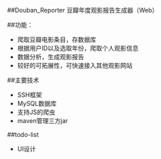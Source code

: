 ##Douban_Reporter
豆瓣年度观影报告生成器（Web）

##功能：

* 爬取豆瓣电影条目，存数据库
* 根据用户ID以及选取年份，爬取个人观影信息
* 数据分析，生成观影报告
* 较好的可拓展性，可快速接入其他观影网站

##主要技术
* SSH框架
* MySQL数据库
* 支持JS的爬虫
* maven管理三方jar

##todo-list
* UI设计
